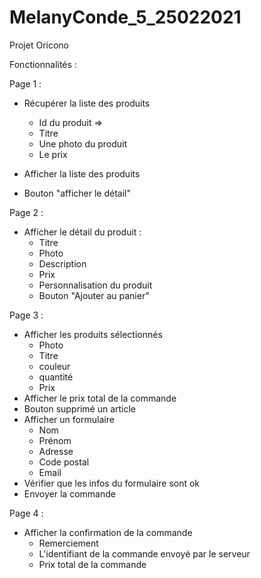 # MelanyConde_5_25022021
 Projet Oricono

Fonctionnalités : 

Page 1 : 
- Récupérer la liste des produits 
    - Id du produit => 
    - Titre 
    - Une photo du produit 
    - Le prix 

- Afficher la liste des produits 
- Bouton "afficher le détail" 

Page 2 : 
- Afficher le détail du produit : 
    - Titre 
    - Photo 
    - Description
    - Prix 
    - Personnalisation du produit
    - Bouton "Ajouter au panier"

Page 3 : 
- Afficher les produits sélectionnés
    - Photo 
    - Titre 
    - couleur
    - quantité
    - Prix 
- Afficher le prix total de la commande 
- Bouton supprimé un article
- Afficher un formulaire 
    - Nom 
    - Prénom
    - Adresse
    - Code postal
    - Email 
- Vérifier que les infos du formulaire sont ok 
- Envoyer la commande 

Page 4 : 
-  Afficher la confirmation de la commande 
    - Remerciement 
    - L'identifiant de la commande envoyé par le serveur 
    - Prix total de la commande
